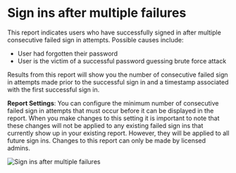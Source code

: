<properties
	pageTitle="Sign ins after multiple failures"
	description="A report that indicates users who have successfully signed in after multiple consecutive failed sign in attempts."
	services="active-directory"
	documentationCenter=""
	authors="SSalahAhmed"
	manager="gchander"
	editor=""/>

<tags
	ms.service="active-directory"
	ms.date="08/17/2015"
	wacn.date=""/>

# Sign ins after multiple failures
This report indicates users who have successfully signed in after multiple consecutive failed sign in attempts. Possible causes include: <ul><li>User had forgotten their password</li><li>User is the victim of a successful password guessing brute force attack</li></ul><p>Results from this report will show you the number of consecutive failed sign in attempts made prior to the successful sign in and a timestamp associated with the first successful sign in.</p><p><b>Report Settings</b>: You can configure the minimum number of consecutive failed sign in attempts that must occur before it can be displayed in the report. When you make changes to this setting it is important to note that these changes will not be applied to any existing failed sign ins that currently show up in your existing report. However, they will be applied to all future sign ins. Changes to this report can only be made by licensed admins.


![Sign ins after multiple failures](./media/active-directory-reporting-sign-ins-after-multiple-failures/signInsAfterMultipleFailures.PNG)
